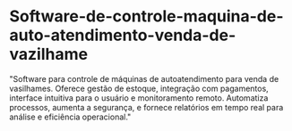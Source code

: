 # Software-de-controle-maquina-de-auto-atendimento-venda-de-vazilhame
"Software para controle de máquinas de autoatendimento para venda de vasilhames. Oferece gestão de estoque, integração com pagamentos, interface intuitiva para o usuário e monitoramento remoto. Automatiza processos, aumenta a segurança, e fornece relatórios em tempo real para análise e eficiência operacional."

